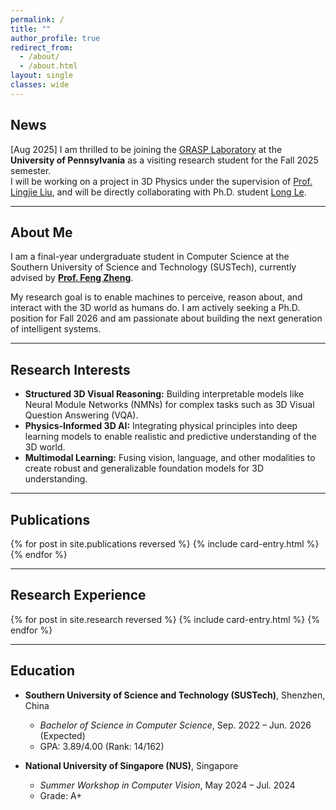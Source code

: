 ```yaml
---
permalink: /
title: ""
author_profile: true
redirect_from:
  - /about/
  - /about.html
layout: single
classes: wide
---
```


<!-- ====================================================================== -->
<!--                                 NEWS                                   -->
<!-- ====================================================================== -->
## News
<div class="news-entry">
  <span class="news-date">[Aug 2025]</span> I am thrilled to be joining the <a href="https://www.grasp.upenn.edu/" target="_blank">GRASP Laboratory</a> at the <b>University of Pennsylvania</b> as a visiting research student for the Fall 2025 semester.
  <br>
  I will be working on a project in 3D Physics under the supervision of <a href="https://lingjie0206.github.io/" target="_blank">Prof. Lingjie Liu</a>, and will be directly collaborating with Ph.D. student <a href="https://vlongle.github.io/" target="_blank">Long Le</a>.
</div>

---

<!-- ====================================================================== -->
<!--                               ABOUT ME                                 -->
<!-- ====================================================================== -->
## About Me
I am a final-year undergraduate student in Computer Science at the Southern University of Science and Technology (SUSTech), currently advised by **[Prof. Feng Zheng](https://faculty.sustech.edu.cn/zhengf/)**.

My research goal is to enable machines to perceive, reason about, and interact with the 3D world as humans do. I am actively seeking a Ph.D. position for Fall 2026 and am passionate about building the next generation of intelligent systems.

---

<!-- ====================================================================== -->
<!--                           RESEARCH INTERESTS                           -->
<!-- ====================================================================== -->
## Research Interests
*   **Structured 3D Visual Reasoning:** Building interpretable models like Neural Module Networks (NMNs) for complex tasks such as 3D Visual Question Answering (VQA).
*   **Physics-Informed 3D AI:** Integrating physical principles into deep learning models to enable realistic and predictive understanding of the 3D world.
*   **Multimodal Learning:** Fusing vision, language, and other modalities to create robust and generalizable foundation models for 3D understanding.

---

<!-- ====================================================================== -->
<!--                              PUBLICATIONS                              -->
<!-- ====================================================================== -->
<h2 id="publications">Publications</h2>
{% for post in site.publications reversed %}
{% include card-entry.html %}
{% endfor %}

---

<!-- ====================================================================== -->
<!--                          RESEARCH EXPERIENCE                           -->
<!-- ====================================================================== -->
<h2 id="research">Research Experience</h2>
{% for post in site.research reversed %}
{% include card-entry.html %}
{% endfor %}

---

<!-- ====================================================================== -->
<!--                                EDUCATION                               -->
<!-- ====================================================================== -->
## Education
*   **Southern University of Science and Technology (SUSTech)**, Shenzhen, China
    *   *Bachelor of Science in Computer Science*, Sep. 2022 – Jun. 2026 (Expected)
    *   GPA: 3.89/4.00 (Rank: 14/162)

*   **National University of Singapore (NUS)**, Singapore
    *   *Summer Workshop in Computer Vision*, May 2024 – Jul. 2024
    *   Grade: A+